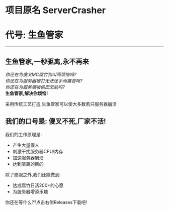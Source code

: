 # 项目原名 ServerCrasher
# 代号: 生鱼管家

---
## 生鱼管家,一秒驱离,永不再来  

*你还在为傻叉MC腐竹狗叫而烦恼吗?*  
*你还在为服务器被打无法还手而痛苦吗?*  
*你还在为服务端被偷而无助吗?*  
__生鱼管家,解决你烦恼!__  

采用传统工艺打造,生鱼管家可以使大多数若只服务器崩溃  

## 我们的口号是: 傻叉不死,厂家不活!  

我们的工作原理是:
- 产生大量假人
- 刺激干扰服务器CPU/内存
- 加速服务器崩溃
- 达到驱离的目的

除了崩服之外,我们还能做到:
- 达成腐竹日活200+的心愿
- 为服务器增添乐趣

你还在等什么??点击右侧Releases下载吧!
